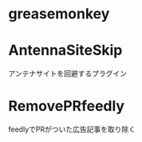 greasemonkey
============

# AntennaSiteSkip
アンテナサイトを回避するプラグイン  

# RemovePRfeedly
feedlyでPRがついた広告記事を取り除く

